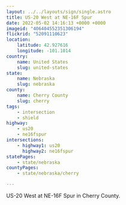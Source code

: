 ```yaml
---
layout: ../../layouts/sign/single.astro
title: US-20 West at NE-16F Spur
date: 2022-05-02 14:16:13 +0000 +0000
imageid: "406404552351306194"
flickrid: "52091110623"
location:
    latitude: 42.927616
    longitude: -101.1014
country:
    name: United States
    slug: united-states
state:
    name: Nebraska
    slug: nebraska
county:
    name: Cherry County
    slug: cherry
tags:
    - intersection
    - shield
highway:
    - us20
    - ne16fspur
intersections:
    - highway1: us20
      highway2: ne16fspur
statePages:
    - state/nebraska
countyPages:
    - state/nebraska/cherry

---
```

US-20 West at NE-16F Spur in Cherry County.